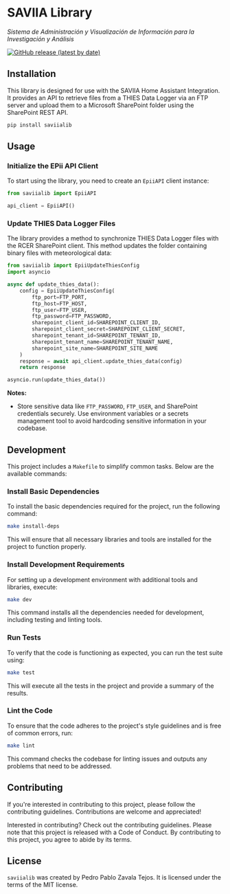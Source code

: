# SAVIIA Library 
*Sistema de Administración y Visualización de Información para la Investigación y Análisis*

[![GitHub release (latest by date)](https://img.shields.io/github/v/release/pedrozavalat/saviia-lib?style=for-the-badge)](https://github.com/pedrozavalat/saviia-lib/releases)


## Installation
This library is designed for use with the SAVIIA Home Assistant Integration. It provides an API to retrieve files from a THIES Data Logger via an FTP server and upload them to a Microsoft SharePoint folder using the SharePoint REST API.

```bash
pip install saviialib
```

## Usage

### Initialize the EPii API Client
To start using the library, you need to create an `EpiiAPI` client instance:

```python
from saviialib import EpiiAPI

api_client = EpiiAPI()
```

### Update THIES Data Logger Files
The library provides a method to synchronize THIES Data Logger files with the RCER SharePoint client. This method updates the folder containing binary files with meteorological data:

```python
from saviialib import EpiiUpdateThiesConfig
import asyncio

async def update_thies_data():
    config = EpiiUpdateThiesConfig(
        ftp_port=FTP_PORT,
        ftp_host=FTP_HOST,
        ftp_user=FTP_USER,
        ftp_password=FTP_PASSWORD,
        sharepoint_client_id=SHAREPOINT_CLIENT_ID,
        sharepoint_client_secret=SHAREPOINT_CLIENT_SECRET,
        sharepoint_tenant_id=SHAREPOINT_TENANT_ID,
        sharepoint_tenant_name=SHAREPOINT_TENANT_NAME,
        sharepoint_site_name=SHAREPOINT_SITE_NAME
    )
    response = await api_client.update_thies_data(config)
    return response

asyncio.run(update_thies_data())
```

**Notes:** 
- Store sensitive data like `FTP_PASSWORD`, `FTP_USER`, and SharePoint credentials securely. Use environment variables or a secrets management tool to avoid hardcoding sensitive information in your codebase.

## Development

This project includes a `Makefile` to simplify common tasks. Below are the available commands:

### Install Basic Dependencies
To install the basic dependencies required for the project, run the following command:

```bash
make install-deps
```

This will ensure that all necessary libraries and tools are installed for the project to function properly.

### Install Development Requirements
For setting up a development environment with additional tools and libraries, execute:

```bash
make dev
```

This command installs all the dependencies needed for development, including testing and linting tools.

### Run Tests
To verify that the code is functioning as expected, you can run the test suite using:

```bash
make test
```

This will execute all the tests in the project and provide a summary of the results.

### Lint the Code
To ensure that the code adheres to the project's style guidelines and is free of common errors, run:

```bash
make lint
```

This command checks the codebase for linting issues and outputs any problems that need to be addressed.

## Contributing
If you're interested in contributing to this project, please follow the contributing guidelines. Contributions are welcome and appreciated!

Interested in contributing? Check out the contributing guidelines. Please note that this project is released with a Code of Conduct. By contributing to this project, you agree to abide by its terms.

## License

`saviialib` was created by Pedro Pablo Zavala Tejos. It is licensed under the terms of the MIT license.
